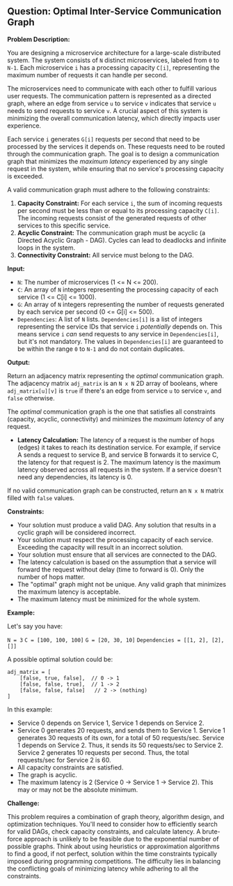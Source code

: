 ## Question: Optimal Inter-Service Communication Graph

**Problem Description:**

You are designing a microservice architecture for a large-scale distributed system.  The system consists of `N` distinct microservices, labeled from `0` to `N-1`.  Each microservice `i` has a processing capacity `C[i]`, representing the maximum number of requests it can handle per second.

The microservices need to communicate with each other to fulfill various user requests. The communication pattern is represented as a directed graph, where an edge from service `u` to service `v` indicates that service `u` needs to send requests to service `v`.  A crucial aspect of this system is minimizing the overall communication latency, which directly impacts user experience.

Each service `i` generates `G[i]` requests per second that need to be processed by the services it depends on. These requests need to be routed through the communication graph. The goal is to design a communication graph that minimizes the *maximum latency* experienced by any single request in the system, while ensuring that no service's processing capacity is exceeded.

A valid communication graph must adhere to the following constraints:

1.  **Capacity Constraint:** For each service `i`, the sum of incoming requests per second must be less than or equal to its processing capacity `C[i]`. The incoming requests consist of the generated requests of other services to this specific service.
2.  **Acyclic Constraint:** The communication graph must be acyclic (a Directed Acyclic Graph - DAG).  Cycles can lead to deadlocks and infinite loops in the system.
3.  **Connectivity Constraint:** All service must belong to the DAG.

**Input:**

*   `N`: The number of microservices (1 <= N <= 200).
*   `C`: An array of `N` integers representing the processing capacity of each service (1 <= C[i] <= 1000).
*   `G`: An array of `N` integers representing the number of requests generated by each service per second (0 <= G[i] <= 500).
*   `Dependencies`: A list of `N` lists. `Dependencies[i]` is a list of integers representing the service IDs that service `i` *potentially* depends on. This means service `i` *can* send requests to any service in `Dependencies[i]`, but it's not mandatory.  The values in `Dependencies[i]` are guaranteed to be within the range `0` to `N-1` and do not contain duplicates.

**Output:**

Return an adjacency matrix representing the *optimal* communication graph. The adjacency matrix `adj_matrix` is an `N x N` 2D array of booleans, where `adj_matrix[u][v]` is `true` if there's an edge from service `u` to service `v`, and `false` otherwise.

The *optimal* communication graph is the one that satisfies all constraints (capacity, acyclic, connectivity) and minimizes the *maximum latency* of any request.

*   **Latency Calculation:** The latency of a request is the number of hops (edges) it takes to reach its destination service. For example, if service A sends a request to service B, and service B forwards it to service C, the latency for that request is 2.  The maximum latency is the maximum latency observed across all requests in the system. If a service doesn't need any dependencies, its latency is 0.

If no valid communication graph can be constructed, return an `N x N` matrix filled with `false` values.

**Constraints:**

*   Your solution must produce a valid DAG. Any solution that results in a cyclic graph will be considered incorrect.
*   Your solution must respect the processing capacity of each service. Exceeding the capacity will result in an incorrect solution.
*   Your solution must ensure that all services are connected to the DAG.
*   The latency calculation is based on the assumption that a service will forward the request without delay (time to forward is 0). Only the number of hops matter.
*   The "optimal" graph might not be unique.  Any valid graph that minimizes the maximum latency is acceptable.
*   The maximum latency must be minimized for the whole system.

**Example:**

Let's say you have:

`N = 3`
`C = [100, 100, 100]`
`G = [20, 30, 10]`
`Dependencies = [[1, 2], [2], []]`

A possible optimal solution could be:

```
adj_matrix = [
    [false, true, false],  // 0 -> 1
    [false, false, true],  // 1 -> 2
    [false, false, false]   // 2 -> (nothing)
]
```

In this example:

*   Service 0 depends on Service 1, Service 1 depends on Service 2.
*   Service 0 generates 20 requests, and sends them to Service 1. Service 1 generates 30 requests of its own, for a total of 50 requests/sec. Service 1 depends on Service 2. Thus, it sends its 50 requests/sec to Service 2. Service 2 generates 10 requests per second. Thus, the total requests/sec for Service 2 is 60.
*   All capacity constraints are satisfied.
*   The graph is acyclic.
*   The maximum latency is 2 (Service 0 -> Service 1 -> Service 2).  This may or may not be the absolute minimum.

**Challenge:**

This problem requires a combination of graph theory, algorithm design, and optimization techniques.  You'll need to consider how to efficiently search for valid DAGs, check capacity constraints, and calculate latency. A brute-force approach is unlikely to be feasible due to the exponential number of possible graphs. Think about using heuristics or approximation algorithms to find a good, if not perfect, solution within the time constraints typically imposed during programming competitions. The difficulty lies in balancing the conflicting goals of minimizing latency while adhering to all the constraints.
